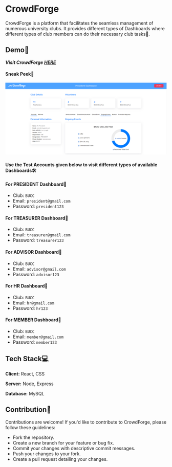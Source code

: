 # CrowdForge

CrowdForge is a platform that facilitates the seamless management of numerous university clubs. It provides different types of Dashboards where different types of club members can do their necessary club tasks🎉.

## Demo🚀

**_Visit CrowdForge [HERE](https://crowd-forge.vercel.app/)_**

#### Sneak Peek👀

![Demo](/demo/demo.png)

#### Use the Test Accounts given below to visit different types of available **Dashboards**🛠️

#### For **PRESIDENT** Dashboard👤

- Club: `BUCC`
- Email: `president@gmail.com`
- Password: `president123`

#### For **TREASURER** Dashboard👤

- Club: `BUCC`
- Email: `treasurer@gmail.com`
- Password: `treasurer123`

#### For **ADVISOR** Dashboard👤

- Club: `BUCC`
- Email: `advisor@gmail.com`
- Password: `advisor123`

#### For **HR** Dashboard👤

- Club: `BUCC`
- Email: `hr@gmail.com`
- Password: `hr123`

#### For **MEMBER** Dashboard👤

- Club: `BUCC`
- Email: `member@gmail.com`
- Password: `member123`

## Tech Stack💻

**Client:** React, CSS

**Server:** Node, Express

**Database:** MySQL

## Contribution🤝

Contributions are welcome! If you'd like to contribute to CrowdForge, please follow these guidelines:

- Fork the repository.
- Create a new branch for your feature or bug fix.
- Commit your changes with descriptive commit messages.
- Push your changes to your fork.
- Create a pull request detailing your changes.
